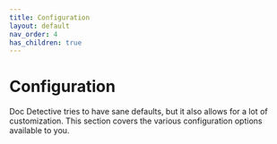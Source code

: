 ```yaml
---
title: Configuration
layout: default
nav_order: 4
has_children: true
---
```


# Configuration

Doc Detective tries to have sane defaults, but it also allows for a lot of customization. This section covers the various configuration options available to you.
